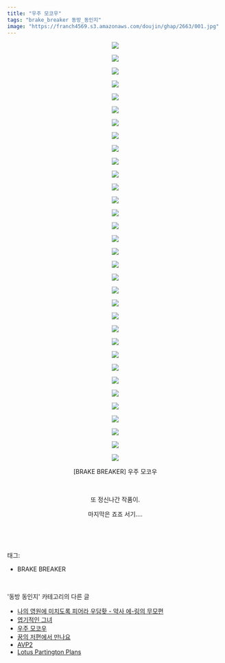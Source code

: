```yaml
---
title: "우주 모코우"
tags: "brake_breaker 동방_동인지"
image: "https://franch4569.s3.amazonaws.com/doujin/ghap/2663/001.jpg"
---
```

<div class="article">
<p style="text-align: center; clear: none; float: none;"><img src="{{ site.imgserver2 }}/ghap/2663/001.jpg"/></p>
<p style="text-align: center; clear: none; float: none;"><img src="{{ site.imgserver2 }}/ghap/2663/002.jpg"/></p>
<p style="text-align: center; clear: none; float: none;"><img src="{{ site.imgserver2 }}/ghap/2663/003.jpg"/></p>
<p style="text-align: center; clear: none; float: none;"><img src="{{ site.imgserver2 }}/ghap/2663/004.jpg"/></p>
<p style="text-align: center; clear: none; float: none;"><img src="{{ site.imgserver2 }}/ghap/2663/005.jpg"/></p>
<p style="text-align: center; clear: none; float: none;"><img src="{{ site.imgserver2 }}/ghap/2663/006.jpg"/></p>
<p style="text-align: center; clear: none; float: none;"><img src="{{ site.imgserver2 }}/ghap/2663/007.jpg"/></p>
<p style="text-align: center; clear: none; float: none;"><img src="{{ site.imgserver2 }}/ghap/2663/008.jpg"/></p>
<p style="text-align: center; clear: none; float: none;"><img src="{{ site.imgserver2 }}/ghap/2663/009.jpg"/></p>
<p style="text-align: center; clear: none; float: none;"><img src="{{ site.imgserver2 }}/ghap/2663/010.jpg"/></p>
<p style="text-align: center; clear: none; float: none;"><img src="{{ site.imgserver2 }}/ghap/2663/011.jpg"/></p>
<p style="text-align: center; clear: none; float: none;"><img src="{{ site.imgserver2 }}/ghap/2663/012.jpg"/></p>
<p style="text-align: center; clear: none; float: none;"><img src="{{ site.imgserver2 }}/ghap/2663/013.jpg"/></p>
<p style="text-align: center; clear: none; float: none;"><img src="{{ site.imgserver2 }}/ghap/2663/014.jpg"/></p>
<p style="text-align: center; clear: none; float: none;"><img src="{{ site.imgserver2 }}/ghap/2663/015.jpg"/></p>
<p style="text-align: center; clear: none; float: none;"><img src="{{ site.imgserver2 }}/ghap/2663/016.jpg"/></p>
<p style="text-align: center; clear: none; float: none;"><img src="{{ site.imgserver2 }}/ghap/2663/017.jpg"/></p>
<p style="text-align: center; clear: none; float: none;"><img src="{{ site.imgserver2 }}/ghap/2663/018.jpg"/></p>
<p style="text-align: center; clear: none; float: none;"><img src="{{ site.imgserver2 }}/ghap/2663/019.jpg"/></p>
<p style="text-align: center; clear: none; float: none;"><img src="{{ site.imgserver2 }}/ghap/2663/020.jpg"/></p>
<p style="text-align: center; clear: none; float: none;"><img src="{{ site.imgserver2 }}/ghap/2663/021.jpg"/></p>
<p style="text-align: center; clear: none; float: none;"><img src="{{ site.imgserver2 }}/ghap/2663/022.jpg"/></p>
<p style="text-align: center; clear: none; float: none;"><img src="{{ site.imgserver2 }}/ghap/2663/023.jpg"/></p>
<p style="text-align: center; clear: none; float: none;"><img src="{{ site.imgserver2 }}/ghap/2663/024.jpg"/></p>
<p style="text-align: center; clear: none; float: none;"><img src="{{ site.imgserver2 }}/ghap/2663/025.jpg"/></p>
<p style="text-align: center; clear: none; float: none;"><img src="{{ site.imgserver2 }}/ghap/2663/026.jpg"/></p>
<p style="text-align: center; clear: none; float: none;"><img src="{{ site.imgserver2 }}/ghap/2663/027.jpg"/></p>
<p style="text-align: center; clear: none; float: none;"><img src="{{ site.imgserver2 }}/ghap/2663/028.jpg"/></p>
<p style="text-align: center; clear: none; float: none;"><img src="{{ site.imgserver2 }}/ghap/2663/029.jpg"/></p>
<p style="text-align: center; clear: none; float: none;"><img src="{{ site.imgserver2 }}/ghap/2663/030.jpg"/></p>
<p style="text-align: center; clear: none; float: none;"><img src="{{ site.imgserver2 }}/ghap/2663/031.jpg"/></p>
<p style="text-align: center; clear: none; float: none;"><img src="{{ site.imgserver2 }}/ghap/2663/032.jpg"/></p>
<p style="text-align: center; clear: none; float: none;"><img src="{{ site.imgserver2 }}/ghap/2663/033.jpg"/></p>
<p style="text-align: center; clear: none; float: none;">[BRAKE BREAKER] 우주 모코우</p>
<p style="text-align: center; clear: none; float: none;"><br/></p>
<p style="text-align: center; clear: none; float: none;">또 정신나간 작품이.</p>
<p style="text-align: center; clear: none; float: none;">마지막은 죠죠 서기....</p>
<p><br/></p>
</div><br/>
<div class="tagTrail">
<p>태그: </p>
<ul>
<li>BRAKE BREAKER</li>
</ul>
</div><br/>
<div class="another">
<p>'동방 동인지' 카테고리의 다른 글</p>
<ul>
<li><a href="/ghap_2665">나의 영원에 미치도록 피어라 우담홧 - 약사 에-링의 무모편</a></li>
<li><a href="/ghap_2664">엽기적인 그녀</a></li>
<li><a href="/ghap_2663">우주 모코우</a></li>
<li><a href="/ghap_2662">꿈의 저편에서 만나요</a></li>
<li><a href="/ghap_2661">AVP2</a></li>
<li><a href="/ghap_2660">Lotus Partington Plans</a></li>
</ul>
</div><br/>
<div class="cb_module cb_fluid">
<div class="cb_wrt cb_profile">
</div><!-- commentList close -->
</div><br/>
